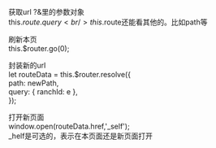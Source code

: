获取url ?&里的参数对象   <br />this.$route.query <br />this.$route还能看其他的。比如path等 

刷新本页 <br />this.$router.go(0); 

封装新的url <br />let routeData = this.$router.resolve({ <br />path: newPath, <br />query: { ranchId: e }, <br />}); 

打开新页面 <br />window.open(routeData.href,'_self'); <br />_helf是可选的，表示在本页面还是新页面打开 
